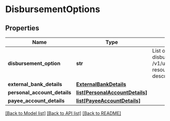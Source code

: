 # DisbursementOptions

## Properties
Name | Type | Description | Notes
------------ | ------------- | ------------- | -------------
**disbursement_option** | **str** | List of options available to receive the disbursement of loan amount Please use /v1/utilities/referenceData/{disbursementOption} resource to get valid value of this field with description. | 
**external_bank_details** | [**ExternalBankDetails**](ExternalBankDetails.md) |  | [optional] 
**personal_account_details** | [**list[PersonalAccountDetails]**](PersonalAccountDetails.md) |  | [optional] 
**payee_account_details** | [**list[PayeeAccountDetails]**](PayeeAccountDetails.md) |  | [optional] 

[[Back to Model list]](../README.md#documentation-for-models) [[Back to API list]](../README.md#documentation-for-api-endpoints) [[Back to README]](../README.md)

